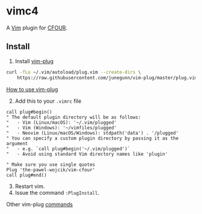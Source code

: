 # vimc4
A [Vim](https://www.vim.org/) plugin for [CFOUR](https://cfour.uni-mainz.de/cfour/).

## Install

1. Install [vim-plug](https://github.com/junegunn/vim-plug?tab=readme-ov-file#vim)
```bash
curl -fLo ~/.vim/autoload/plug.vim --create-dirs \
    https://raw.githubusercontent.com/junegunn/vim-plug/master/plug.vim
```
[How to use vim-plug](https://github.com/junegunn/vim-plug?tab=readme-ov-file#usage)

2. Add this to your `.vimrc` file
```vimrc
call plug#begin()
" The default plugin directory will be as follows:
"   - Vim (Linux/macOS): '~/.vim/plugged'
"   - Vim (Windows): '~/vimfiles/plugged'
"   - Neovim (Linux/macOS/Windows): stdpath('data') . '/plugged'
" You can specify a custom plugin directory by passing it as the argument
"   - e.g. `call plug#begin('~/.vim/plugged')`
"   - Avoid using standard Vim directory names like 'plugin'

" Make sure you use single quotes
Plug 'the-pawel-wojcik/vim-cfour'
call plug#end()
```

3. Restart vim.
4. Issue the command `:PlugInstall`.

Other vim-plug [commands](https://github.com/junegunn/vim-plug?tab=readme-ov-file#commands)

